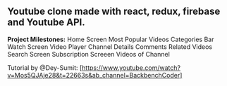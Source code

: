 ## Youtube clone made with react, redux, firebase and Youtube API.

**Project Milestones:**
Home Screen
Most Popular Videos
Categories Bar
Watch Screen
Video Player 
Channel Details
Comments
Related Videos
Search Screen
Subscription Screeen
Videos of Channel

Tutorial by @Dey-Sumit: [https://www.youtube.com/watch?v=Mos5QJAje28&t=22663s&ab_channel=BackbenchCoder]
